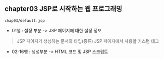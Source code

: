 ## chapter03 JSP로 시작하는 웹 프로그래밍
`chap03/default.jsp`
 - 01행     : 설정 부분 -> JSP 페이지에 대한 설정 정보
  > JSP 페이지가 생성하는 문서의 타입(종류)
  JSP 페이지에서 사용할 커스텀 태그
 - 02-16행  : 생성부분  -> HTML 코드 및 JSP 스크립트
